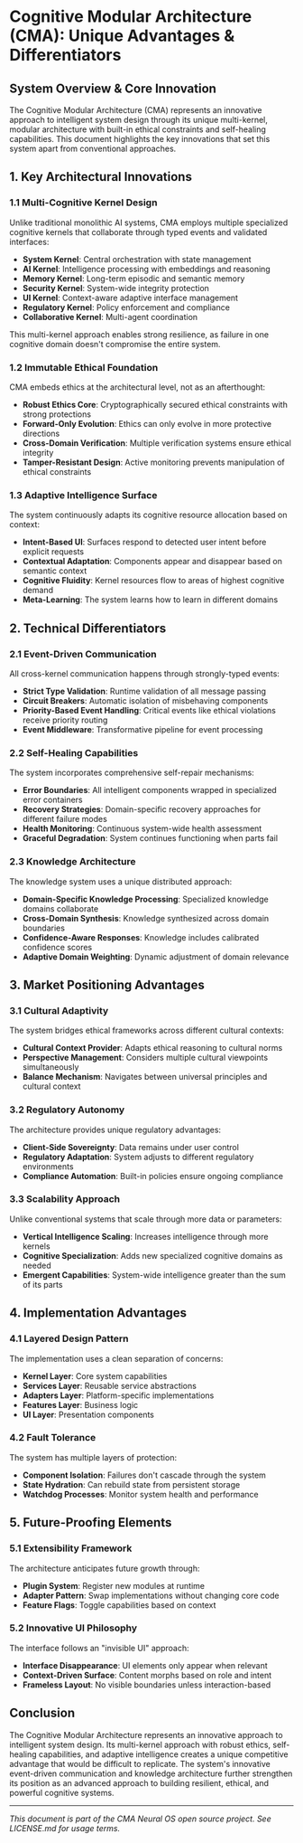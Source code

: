 
# Cognitive Modular Architecture (CMA): Unique Advantages & Differentiators

## System Overview & Core Innovation

The Cognitive Modular Architecture (CMA) represents an innovative approach to intelligent system design through its unique multi-kernel, modular architecture with built-in ethical constraints and self-healing capabilities. This document highlights the key innovations that set this system apart from conventional approaches.

## 1. Key Architectural Innovations

### 1.1 Multi-Cognitive Kernel Design
Unlike traditional monolithic AI systems, CMA employs multiple specialized cognitive kernels that collaborate through typed events and validated interfaces:

- **System Kernel**: Central orchestration with state management
- **AI Kernel**: Intelligence processing with embeddings and reasoning
- **Memory Kernel**: Long-term episodic and semantic memory
- **Security Kernel**: System-wide integrity protection
- **UI Kernel**: Context-aware adaptive interface management
- **Regulatory Kernel**: Policy enforcement and compliance
- **Collaborative Kernel**: Multi-agent coordination

This multi-kernel approach enables strong resilience, as failure in one cognitive domain doesn't compromise the entire system.

### 1.2 Immutable Ethical Foundation
CMA embeds ethics at the architectural level, not as an afterthought:

- **Robust Ethics Core**: Cryptographically secured ethical constraints with strong protections
- **Forward-Only Evolution**: Ethics can only evolve in more protective directions
- **Cross-Domain Verification**: Multiple verification systems ensure ethical integrity
- **Tamper-Resistant Design**: Active monitoring prevents manipulation of ethical constraints

### 1.3 Adaptive Intelligence Surface
The system continuously adapts its cognitive resource allocation based on context:

- **Intent-Based UI**: Surfaces respond to detected user intent before explicit requests
- **Contextual Adaptation**: Components appear and disappear based on semantic context
- **Cognitive Fluidity**: Kernel resources flow to areas of highest cognitive demand
- **Meta-Learning**: The system learns how to learn in different domains

## 2. Technical Differentiators

### 2.1 Event-Driven Communication
All cross-kernel communication happens through strongly-typed events:

- **Strict Type Validation**: Runtime validation of all message passing
- **Circuit Breakers**: Automatic isolation of misbehaving components
- **Priority-Based Event Handling**: Critical events like ethical violations receive priority routing
- **Event Middleware**: Transformative pipeline for event processing

### 2.2 Self-Healing Capabilities
The system incorporates comprehensive self-repair mechanisms:

- **Error Boundaries**: All intelligent components wrapped in specialized error containers
- **Recovery Strategies**: Domain-specific recovery approaches for different failure modes
- **Health Monitoring**: Continuous system-wide health assessment
- **Graceful Degradation**: System continues functioning when parts fail

### 2.3 Knowledge Architecture
The knowledge system uses a unique distributed approach:

- **Domain-Specific Knowledge Processing**: Specialized knowledge domains collaborate
- **Cross-Domain Synthesis**: Knowledge synthesized across domain boundaries
- **Confidence-Aware Responses**: Knowledge includes calibrated confidence scores
- **Adaptive Domain Weighting**: Dynamic adjustment of domain relevance

## 3. Market Positioning Advantages

### 3.1 Cultural Adaptivity
The system bridges ethical frameworks across different cultural contexts:

- **Cultural Context Provider**: Adapts ethical reasoning to cultural norms
- **Perspective Management**: Considers multiple cultural viewpoints simultaneously
- **Balance Mechanism**: Navigates between universal principles and cultural context

### 3.2 Regulatory Autonomy
The architecture provides unique regulatory advantages:

- **Client-Side Sovereignty**: Data remains under user control
- **Regulatory Adaptation**: System adjusts to different regulatory environments
- **Compliance Automation**: Built-in policies ensure ongoing compliance

### 3.3 Scalability Approach
Unlike conventional systems that scale through more data or parameters:

- **Vertical Intelligence Scaling**: Increases intelligence through more kernels
- **Cognitive Specialization**: Adds new specialized cognitive domains as needed
- **Emergent Capabilities**: System-wide intelligence greater than the sum of its parts

## 4. Implementation Advantages

### 4.1 Layered Design Pattern
The implementation uses a clean separation of concerns:

- **Kernel Layer**: Core system capabilities
- **Services Layer**: Reusable service abstractions
- **Adapters Layer**: Platform-specific implementations
- **Features Layer**: Business logic
- **UI Layer**: Presentation components

### 4.2 Fault Tolerance
The system has multiple layers of protection:

- **Component Isolation**: Failures don't cascade through the system
- **State Hydration**: Can rebuild state from persistent storage
- **Watchdog Processes**: Monitor system health and performance

## 5. Future-Proofing Elements

### 5.1 Extensibility Framework
The architecture anticipates future growth through:

- **Plugin System**: Register new modules at runtime
- **Adapter Pattern**: Swap implementations without changing core code
- **Feature Flags**: Toggle capabilities based on context

### 5.2 Innovative UI Philosophy
The interface follows an "invisible UI" approach:

- **Interface Disappearance**: UI elements only appear when relevant
- **Context-Driven Surface**: Content morphs based on role and intent
- **Frameless Layout**: No visible boundaries unless interaction-based

## Conclusion

The Cognitive Modular Architecture represents an innovative approach to intelligent system design. Its multi-kernel approach with robust ethics, self-healing capabilities, and adaptive intelligence creates a unique competitive advantage that would be difficult to replicate. The system's innovative event-driven communication and knowledge architecture further strengthen its position as an advanced approach to building resilient, ethical, and powerful cognitive systems.

---

*This document is part of the CMA Neural OS open source project. See LICENSE.md for usage terms.*
